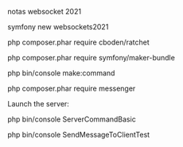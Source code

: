 notas websocket 2021

symfony new websockets2021

php composer.phar require cboden/ratchet

php composer.phar require symfony/maker-bundle

php bin/console make:command

php composer.phar require messenger

Launch the server:

php bin/console ServerCommandBasic


php bin/console SendMessageToClientTest
